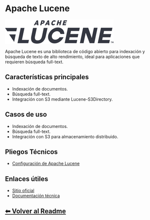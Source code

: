# Apache Lucene

![raw](../../images/lucene/lucene.png)

Apache Lucene es una biblioteca de código abierto para indexación y búsqueda de texto de alto rendimiento, ideal para aplicaciones que requieren búsqueda full-text.

## Características principales

- Indexación de documentos.
- Búsqueda full-text.
- Integración con S3 mediante Lucene-S3Directory.

## Casos de uso

- Indexación de documentos.
- Búsqueda full-text.
- Integración con S3 para almacenamiento distribuido.

## Pliegos Técnicos

- [Configuración de Apache Lucene](../pliegos-tecnicos/lucene-config.md)

## Enlaces útiles

- [Sitio oficial](https://lucene.apache.org/)
- [Documentación técnica](https://lucene.apache.org/core/documentation.html)
  
## [⬅ Volver al Readme](../../README.md)
